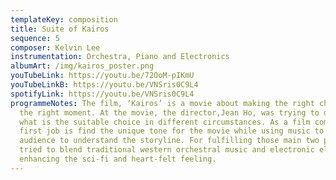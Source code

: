 ```yaml
---
templateKey: composition
title: Suite of Kairos
sequence: 5
composer: Kelvin Lee
instrumentation: Orchestra, Piano and Electronics
albumArt: /img/kairos_poster.png
youTubeLink: https://youtu.be/72OoM-pIKmU
youTubeLinkB: https://youtu.be/VNSris0C9L4
spotifyLink: https://youtu.be/VNSris0C9L4
programmeNotes: The film, ‘Kairos’ is a movie about making the right choice at
  the right moment. At the movie, the director,Jean Ho, was trying to discuss
  what is the suitable choice in different circumstances. As a film composer, my
  first job is find the unique tone for the movie while using music to letting
  audience to understand the storyline. For fulfilling those main two points, I
  tried to blend traditional western orchestral music and electronic elements to
  enhancing the sci-fi and heart-felt feeling.
---
```

